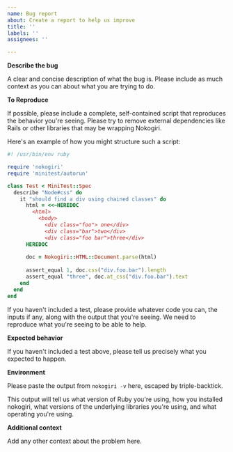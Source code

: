 ```yaml
---
name: Bug report
about: Create a report to help us improve
title: ''
labels: ''
assignees: ''

---
```


**Describe the bug**

A clear and concise description of what the bug is. Please include as much context as you can about what you are trying to do.


**To Reproduce**

If possible, please include a complete, self-contained script that reproduces the behavior you're seeing. Please try to remove external dependencies like Rails or other libraries that may be wrapping Nokogiri.

Here's an example of how you might structure such a script:

```ruby
#! /usr/bin/env ruby

require 'nokogiri'
require 'minitest/autorun'

class Test < MiniTest::Spec
  describe "Node#css" do
    it "should find a div using chained classes" do
      html = <<~HEREDOC
        <html>
          <body>
            <div class="foo"> one</div> 
            <div class="bar">two</div> 
            <div class="foo bar">three</div> 
      HEREDOC
      
      doc = Nokogiri::HTML::Document.parse(html)
      
      assert_equal 1, doc.css("div.foo.bar").length
      assert_equal "three", doc.at_css("div.foo.bar").text
    end
  end
end
```

If you haven't included a test, please provide whatever code you can, the inputs if any, along with the output that you're seeing. We need to reproduce what you're seeing to be able to help.


**Expected behavior**

If you haven't included a test above, please tell us precisely what you expected to happen.


**Environment**

Please paste the output from `nokogiri -v` here, escaped by triple-backtick.

This output will tell us what version of Ruby you're using, how you installed nokogiri, what versions of the underlying libraries you're using, and what operating you're using.


**Additional context**

Add any other context about the problem here.
